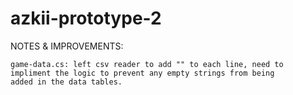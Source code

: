 # azkii-prototype-2


NOTES & IMPROVEMENTS:

    game-data.cs: left csv reader to add "" to each line, need to impliment the logic to prevent any empty strings from being
    added in the data tables.